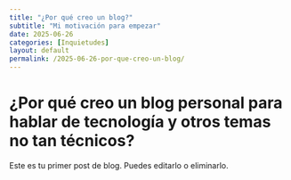 ```yaml
---
title: "¿Por qué creo un blog?"
subtitle: "Mi motivación para empezar"
date: 2025-06-26
categories: [Inquietudes]
layout: default
permalink: /2025-06-26-por-que-creo-un-blog/
---
```


# ¿Por qué creo un blog personal para hablar de tecnología y otros temas no tan técnicos?

Este es tu primer post de blog. Puedes editarlo o eliminarlo.


